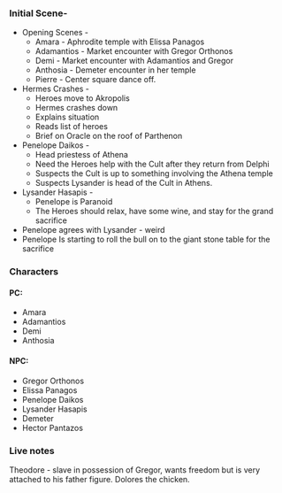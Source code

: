 ### Initial Scene-
- Opening Scenes -
	- Amara - Aphrodite temple with Elissa Panagos
	- Adamantios - Market encounter with Gregor Orthonos
	- Demi - Market encounter with Adamantios and Gregor
	- Anthosia - Demeter encounter in her temple
	- Pierre - Center square dance off.
- Hermes Crashes - 
	- Heroes move to Akropolis
	- Hermes crashes down 
	- Explains situation
	- Reads list of heroes
	- Brief on Oracle on the roof of Parthenon
- Penelope Daikos -
	- Head priestess of Athena
	- Need the Heroes help with the Cult after they return from Delphi
	- Suspects the Cult is up to something involving the Athena temple
	- Suspects Lysander is head of the Cult in Athens.
- Lysander Hasapis -
	- Penelope is Paranoid
	- The Heroes should relax, have some wine, and stay for the grand sacrifice
- Penelope agrees with Lysander - weird
- Penelope Is starting to roll the bull on to the giant stone table for the sacrifice

### Characters 
#### PC:
- Amara 
- Adamantios
- Demi
- Anthosia
#### NPC:
- Gregor Orthonos
- Elissa Panagos
- Penelope Daikos
- Lysander Hasapis
- Demeter
- Hector Pantazos


### Live notes 
Theodore - slave in possession of Gregor, wants freedom but is very attached to his father figure.
Dolores the chicken. 
